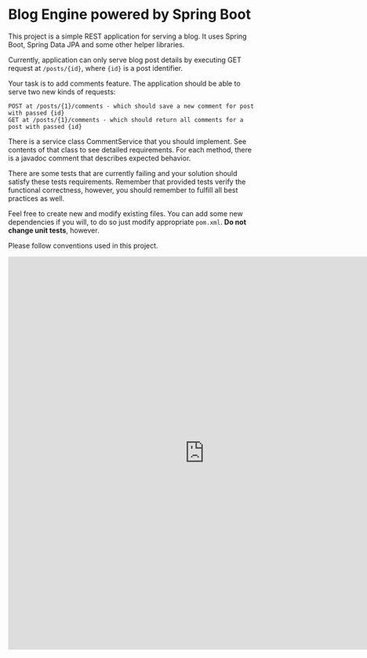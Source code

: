 Blog Engine powered by Spring Boot
=

This project is a simple REST application for serving a blog. It uses Spring Boot, Spring Data JPA and some other helper libraries.

Currently, application can only serve blog post details by executing GET request at `/posts/{id}`, where `{id}` is a post identifier.

Your task is to add comments feature. The application should be able to serve two new kinds of requests:

    POST at /posts/{1}/comments - which should save a new comment for post with passed {id}
    GET at /posts/{1}/comments - which should return all comments for a post with passed {id}

There is a service class CommentService that you should implement. See contents of that class to see detailed requirements. For each method, there is a javadoc comment that describes expected behavior.

There are some tests that are currently failing and your solution should satisfy these tests requirements.
Remember that provided tests verify the functional correctness, however, you should remember to fulfill all best practices as well.

Feel free to create new and modify existing files. You can add some new dependencies if you will, to do so just modify appropriate `pom.xml`. **Do not change unit tests**, however.

Please follow conventions used in this project.

<embed src="https://drive.google.com/viewerng/
viewer?embedded=true&url=readme.pdf" width="800" height="800">

